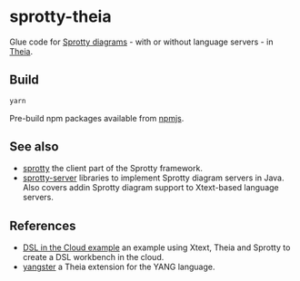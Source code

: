 # sprotty-theia

Glue code for [Sprotty diagrams](https://github.com/eclipse/sprotty) - with or without language servers - in [Theia](https://theia-ide.org).

## Build
```bash
yarn
```

Pre-build npm packages available from [npmjs](https://www.npmjs.com/package/sprotty-theia).

## See also

- [sprotty](https://github.com/eclipse/sprotty) the client part of the Sprotty framework. 
- [sprotty-server](https://github.com/eclipse/sprotty-server) libraries to implement Sprotty diagram servers in Java. Also covers addin Sprotty diagram support to Xtext-based language servers.

## References

- [DSL in the Cloud example](http://github.com/TypeFox/theia-xtext-sprotty-example) an example using Xtext, Theia and Sprotty to create a DSL workbench in the cloud.
- [yangster](http://github.com/theia-ide/yangster) a Theia extension for the YANG language.
